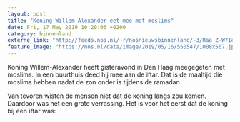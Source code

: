 ```yaml
---
layout: post
title: "Koning Willem-Alexander eet mee met moslims"
date: Fri, 17 May 2019 10:20:06 +0200
category: binnenland
externe_link: "http://feeds.nos.nl/~r/nosnieuwsbinnenland/~3/Raa_Z-W7Iec/2285080"
feature_image: "https://nos.nl/data/image/2019/05/16/550547/1008x567.jpg"
---
```


<p>Koning Willem-Alexander heeft gisteravond in Den Haag meegegeten met moslims. In een buurthuis deed hij mee aan de iftar. Dat is de maaltijd die moslims hebben nadat de zon onder is tijdens de ramadan.</p>
<p>Van tevoren wisten de mensen niet dat de koning langs zou komen. Daardoor was het een grote verrassing. Het is voor het eerst dat de koning bij een iftar was:</p><img src="http://feeds.feedburner.com/~r/nosnieuwsbinnenland/~4/Raa_Z-W7Iec" height="1" width="1" alt=""/>
